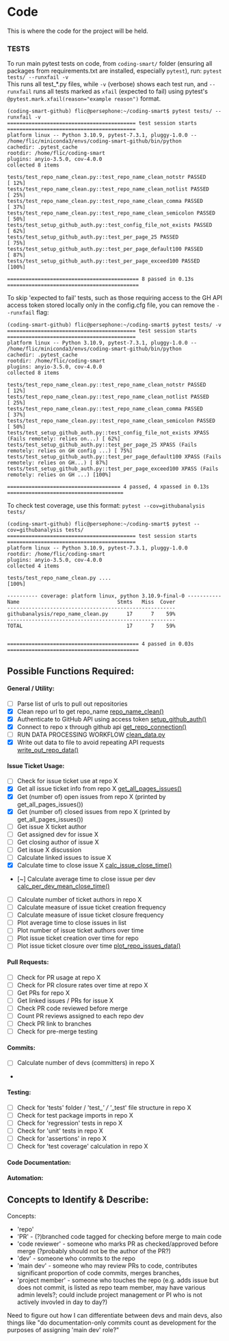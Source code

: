 # Code

This is where the code for the project will be held. 

### TESTS 

To run main pytest tests on code, from `coding-smart/` folder (ensuring all packages from requirements.txt are installed, especially `pytest`), run: `pytest tests/ --runxfail -v
`   
This runs all test_*.py files, while `-v` (verbose) shows each test run, and `--runxfail` runs all tests marked as `xfail` (expected to fail) using pytest's `@pytest.mark.xfail(reason="example reason")` format. 

```commandline
(coding-smart-github) flic@persephone:~/coding-smart$ pytest tests/ --runxfail -v
========================================== test session starts ==========================================
platform linux -- Python 3.10.9, pytest-7.3.1, pluggy-1.0.0 -- /home/flic/miniconda3/envs/coding-smart-github/bin/python
cachedir: .pytest_cache
rootdir: /home/flic/coding-smart
plugins: anyio-3.5.0, cov-4.0.0
collected 8 items                                                                                       

tests/test_repo_name_clean.py::test_repo_name_clean_notstr PASSED                                 [ 12%]
tests/test_repo_name_clean.py::test_repo_name_clean_notlist PASSED                                [ 25%]
tests/test_repo_name_clean.py::test_repo_name_clean_comma PASSED                                  [ 37%]
tests/test_repo_name_clean.py::test_repo_name_clean_semicolon PASSED                              [ 50%]
tests/test_setup_github_auth.py::test_config_file_not_exists PASSED                               [ 62%]
tests/test_setup_github_auth.py::test_per_page_25 PASSED                                          [ 75%]
tests/test_setup_github_auth.py::test_per_page_default100 PASSED                                  [ 87%]
tests/test_setup_github_auth.py::test_per_page_exceed100 PASSED                                   [100%]

=========================================== 8 passed in 0.13s ===========================================
```

To skip 'expected to fail' tests, such as those requiring access to the GH API access token stored locally only in the config.cfg file, you can remove the `--runxfail` flag: 
```commandline
(coding-smart-github) flic@persephone:~/coding-smart$ pytest tests/ -v
========================================== test session starts ==========================================
platform linux -- Python 3.10.9, pytest-7.3.1, pluggy-1.0.0 -- /home/flic/miniconda3/envs/coding-smart-github/bin/python
cachedir: .pytest_cache
rootdir: /home/flic/coding-smart
plugins: anyio-3.5.0, cov-4.0.0
collected 8 items                                                                                       

tests/test_repo_name_clean.py::test_repo_name_clean_notstr PASSED                                 [ 12%]
tests/test_repo_name_clean.py::test_repo_name_clean_notlist PASSED                                [ 25%]
tests/test_repo_name_clean.py::test_repo_name_clean_comma PASSED                                  [ 37%]
tests/test_repo_name_clean.py::test_repo_name_clean_semicolon PASSED                              [ 50%]
tests/test_setup_github_auth.py::test_config_file_not_exists XPASS (Fails remotely: relies on...) [ 62%]
tests/test_setup_github_auth.py::test_per_page_25 XPASS (Fails remotely: relies on GH config ...) [ 75%]
tests/test_setup_github_auth.py::test_per_page_default100 XPASS (Fails remotely: relies on GH...) [ 87%]
tests/test_setup_github_auth.py::test_per_page_exceed100 XPASS (Fails remotely: relies on GH ...) [100%]

===================================== 4 passed, 4 xpassed in 0.13s ======================================
```

To check test coverage, use this format: `pytest --cov=githubanalysis tests/`
```commandline
(coding-smart-github) flic@persephone:~/coding-smart$ pytest --cov=githubanalysis tests/
========================================== test session starts ==========================================
platform linux -- Python 3.10.9, pytest-7.3.1, pluggy-1.0.0
rootdir: /home/flic/coding-smart
plugins: anyio-3.5.0, cov-4.0.0
collected 4 items                                                                                       

tests/test_repo_name_clean.py ....                                                                [100%]

---------- coverage: platform linux, python 3.10.9-final-0 -----------
Name                                Stmts   Miss  Cover
-------------------------------------------------------
githubanalysis/repo_name_clean.py      17      7    59%
-------------------------------------------------------
TOTAL                                  17      7    59%


=========================================== 4 passed in 0.03s ===========================================
```

## Possible Functions Required: 

#### General / Utility: 
- [ ] Parse list of urls to pull out repositories  
- [x] Clean repo url to get repo_name [repo_name_clean()](githubanalysis/processing/repo_name_clean.py)  
- [x] Authenticate to GitHub API using access token [setup_github_auth()](githubanalysis/processing/setup_github_auth.py)  
- [x] Connect to repo x through github api [get_repo_connection()](githubanalysis/processing/get_repo_connection.py)  
- [ ] RUN DATA PROCESSING WORKFLOW [clean_data.py](githubanalysis/processing/clean_data.py)
- [x] Write out data to file to avoid repeating API requests [write_out_repo_data()](githubanalysis/processing/write_out_repo_data.py) 

#### Issue Ticket Usage:  
- [ ] Check for issue ticket use at repo X   
- [x] Get all issue ticket info from repo X  [get_all_pages_issues()](githubanalysis/processing/get_all_pages_issues.py)
- [x] Get (number of) open issues from repo X (printed by get_all_pages_issues())
- [x] Get (number of) closed issues from repo X  (printed by get_all_pages_issues())
- [ ] Get issue X ticket author  
- [ ] Get assigned dev for issue X 
- [ ] Get closing author of issue X 
- [ ] Get issue X discussion  
- [ ] Calculate linked issues to issue X   
- [x] Calculate time to close issue X [calc_issue_close_time()](githubanalysis/analysis/calc_issue_close_time.py)
- [~] Calculate average time to close issue per dev [calc_per_dev_mean_close_time()](githubanalysis/analysis/calc_per_dev_mean_close_time.py)
- [ ] Calculate number of ticket authors in repo X   
- [ ] Calculate measure of issue ticket creation frequency     
- [ ] Calculate measure of issue ticket closure frequency     
- [ ] Plot average time to close issues in list   
- [ ] Plot number of issue ticket authors over time  
- [ ] Plot issue ticket creation over time for repo  
- [ ] Plot issue ticket closure over time [plot_repo_issues_data()](githubanalysis/visualization/plot_repo_issues_data.py)   

#### Pull Requests:
- [ ] Check for PR usage at repo X
- [ ] Check for PR closure rates over time at repo X []() 
- [ ] Get PRs for repo X  
- [ ] Get linked issues / PRs for issue X    
- [ ] Check PR code reviewed before merge  
- [ ] Count PR reviews assigned to each repo dev  
- [ ] Check PR link to branches  
- [ ] Check for pre-merge testing  

#### Commits:
- [ ] Calculate number of devs (committers) in repo X  
- 

#### Testing:  
- [ ] Check for 'tests' folder / 'test_*' / '*_test' file structure in repo X  
- [ ] Check for test package imports in repo X
- [ ] Check for 'regression' tests in repo X
- [ ] Check for 'unit' tests in repo X 
- [ ] Check for 'assertions' in repo X 
- [ ] Check for 'test coverage' calculation in repo X 

#### Code Documentation:  


#### Automation:  






## Concepts to Identify & Describe: 

Concepts: 
 - 'repo'  
 - 'PR' - (?)branched code tagged for checking before merge to main code  
 - 'code reviewer' - someone who marks PR as checked/approved before merge (?probably should not be the author of the PR?)
 - 'dev' - someone who commits to the repo  
 - 'main dev' - someone who may review PRs to code, contributes significant proportion of code commits, merges branches, 
 - 'project member' - someone who touches the repo (e.g. adds issue but does not commit, is listed as repo team member, may have various admin levels?; could include project management or PI who is not actively invovled in day to day?)   

Need to figure out how I can differentiate between devs and main devs, also things like "do documentation-only commits count as development for the purposes of assigning 'main dev' role?" 
